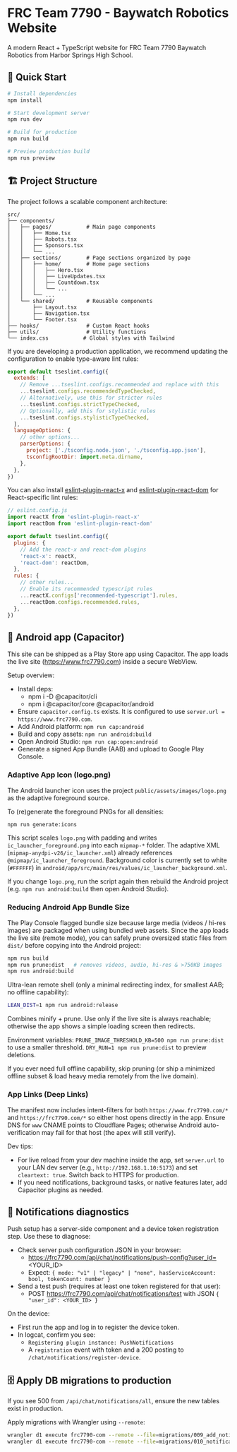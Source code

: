 # FRC Team 7790 - Baywatch Robotics Website

A modern React + TypeScript website for FRC Team 7790 Baywatch Robotics from Harbor Springs High School.

## 🚀 Quick Start

```bash
# Install dependencies
npm install

# Start development server
npm run dev

# Build for production
npm run build

# Preview production build
npm run preview
```

## 🏗️ Project Structure

The project follows a scalable component architecture:

```
src/
├── components/
│   ├── pages/           # Main page components
│   │   ├── Home.tsx
│   │   ├── Robots.tsx
│   │   ├── Sponsors.tsx
│   │   └── ...
│   ├── sections/        # Page sections organized by page
│   │   ├── home/        # Home page sections
│   │   │   ├── Hero.tsx
│   │   │   ├── LiveUpdates.tsx
│   │   │   ├── Countdown.tsx
│   │   │   └── ...
│   │   └── ...
│   └── shared/          # Reusable components
│       ├── Layout.tsx
│       ├── Navigation.tsx
│       └── Footer.tsx
├── hooks/               # Custom React hooks
├── utils/               # Utility functions
└── index.css           # Global styles with Tailwind
```

If you are developing a production application, we recommend updating the configuration to enable type-aware lint rules:

```js
export default tseslint.config({
  extends: [
    // Remove ...tseslint.configs.recommended and replace with this
    ...tseslint.configs.recommendedTypeChecked,
    // Alternatively, use this for stricter rules
    ...tseslint.configs.strictTypeChecked,
    // Optionally, add this for stylistic rules
    ...tseslint.configs.stylisticTypeChecked,
  ],
  languageOptions: {
    // other options...
    parserOptions: {
      project: ['./tsconfig.node.json', './tsconfig.app.json'],
      tsconfigRootDir: import.meta.dirname,
    },
  },
})
```

You can also install [eslint-plugin-react-x](https://github.com/Rel1cx/eslint-react/tree/main/packages/plugins/eslint-plugin-react-x) and [eslint-plugin-react-dom](https://github.com/Rel1cx/eslint-react/tree/main/packages/plugins/eslint-plugin-react-dom) for React-specific lint rules:

```js
// eslint.config.js
import reactX from 'eslint-plugin-react-x'
import reactDom from 'eslint-plugin-react-dom'

export default tseslint.config({
  plugins: {
    // Add the react-x and react-dom plugins
    'react-x': reactX,
    'react-dom': reactDom,
  },
  rules: {
    // other rules...
    // Enable its recommended typescript rules
    ...reactX.configs['recommended-typescript'].rules,
    ...reactDom.configs.recommended.rules,
  },
})
```

## 📱 Android app (Capacitor)

This site can be shipped as a Play Store app using Capacitor. The app loads the live site (https://www.frc7790.com) inside a secure WebView.

Setup overview:

- Install deps:
  - npm i -D @capacitor/cli
  - npm i @capacitor/core @capacitor/android
- Ensure `capacitor.config.ts` exists. It is configured to use `server.url = https://www.frc7790.com`.
- Add Android platform: `npm run cap:android`
- Build and copy assets: `npm run android:build`
- Open Android Studio: `npm run cap:open:android`
- Generate a signed App Bundle (AAB) and upload to Google Play Console.

### Adaptive App Icon (logo.png)

The Android launcher icon uses the project `public/assets/images/logo.png` as the adaptive foreground source.

To (re)generate the foreground PNGs for all densities:

```bash
npm run generate:icons
```

This script scales `logo.png` with padding and writes `ic_launcher_foreground.png` into each `mipmap-*` folder. The adaptive XML (`mipmap-anydpi-v26/ic_launcher.xml`) already references `@mipmap/ic_launcher_foreground`. Background color is currently set to white (`#FFFFFF`) in `android/app/src/main/res/values/ic_launcher_background.xml`.

If you change `logo.png`, run the script again then rebuild the Android project (e.g. `npm run android:build` then open Android Studio).

### Reducing Android App Bundle Size

The Play Console flagged bundle size because large media (videos / hi-res images) are packaged when using bundled web assets. Since the app loads the live site (remote mode), you can safely prune oversized static files from `dist/` before copying into the Android project:

```bash
npm run build
npm run prune:dist   # removes videos, audio, hi-res & >750KB images
npm run android:build
```

Ultra-lean remote shell (only a minimal redirecting index, for smallest AAB; no offline capability):
```bash
LEAN_DIST=1 npm run android:release
```
Combines minify + prune. Use only if the live site is always reachable; otherwise the app shows a simple loading screen then redirects.

Environment variables:
`PRUNE_IMAGE_THRESHOLD_KB=500 npm run prune:dist` to use a smaller threshold.
`DRY_RUN=1 npm run prune:dist` to preview deletions.

If you ever need full offline capability, skip pruning (or ship a minimized offline subset & load heavy media remotely from the live domain).

### App Links (Deep Links)

The manifest now includes intent-filters for both `https://www.frc7790.com/*` and `https://frc7790.com/*` so either host opens directly in the app. Ensure DNS for `www` CNAME points to Cloudflare Pages; otherwise Android auto-verification may fail for that host (the apex will still verify).

Dev tips:

- For live reload from your dev machine inside the app, set `server.url` to your LAN dev server (e.g., `http://192.168.1.10:5173`) and set `cleartext: true`. Switch back to HTTPS for production.
- If you need notifications, background tasks, or native features later, add Capacitor plugins as needed.

## 🔔 Notifications diagnostics

Push setup has a server-side component and a device token registration step. Use these to diagnose:

- Check server push configuration JSON in your browser:
  - https://frc7790.com/api/chat/notifications/push-config?user_id=<YOUR_ID>
  - Expect: `{ mode: "v1" | "legacy" | "none", hasServiceAccount: bool, tokenCount: number }`
- Send a test push (requires at least one token registered for that user):
  - POST https://frc7790.com/api/chat/notifications/test with JSON `{ "user_id": <YOUR_ID> }`

On the device:
- First run the app and log in to register the device token.
- In logcat, confirm you see:
  - `Registering plugin instance: PushNotifications`
  - A `registration` event with token and a 200 posting to `/chat/notifications/register-device`.

## 🗄️ Apply DB migrations to production

If you see 500 from `/api/chat/notifications/all`, ensure the new tables exist in production.

Apply migrations with Wrangler using `--remote`:

```bash
wrangler d1 execute frc7790-com --remote --file=migrations/009_add_notifications.sql
wrangler d1 execute frc7790-com --remote --file=migrations/010_notifications_push.sql
```
